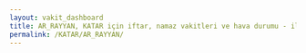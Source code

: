 ```yaml
---
layout: vakit_dashboard
title: AR_RAYYAN, KATAR için iftar, namaz vakitleri ve hava durumu - ilçe/eyalet seç
permalink: /KATAR/AR_RAYYAN/
---
```


<script type="text/javascript">
  var GLOBAL_COUNTRY = 'KATAR';
  var GLOBAL_CITY = 'AR_RAYYAN';
  var GLOBAL_STATE = '';
  var lat = 72;
  var lon = 21;
</script>
